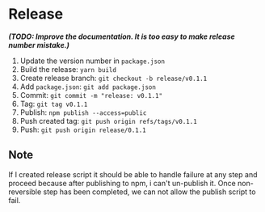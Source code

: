 # Release

**_(TODO: Improve the documentation. It is too easy to make release number mistake.)_**

1. Update the version number in `package.json`
2. Build the release: `yarn build`
3. Create release branch: `git checkout -b release/v0.1.1`
4. Add `package.json`: `git add package.json`
5. Commit: `git commit -m "release: v0.1.1"`
6. Tag: `git tag v0.1.1`
7. Publish: `npm publish --access=public`
8. Push created tag: `git push origin refs/tags/v0.1.1`
9. Push: `git push origin release/0.1.1`

## Note

If I created release script it should be able to handle failure at any step and proceed because after publishing to npm, i can't un-publish it. Once non-reversible step has been completed, we can not allow the publish script to fail.
